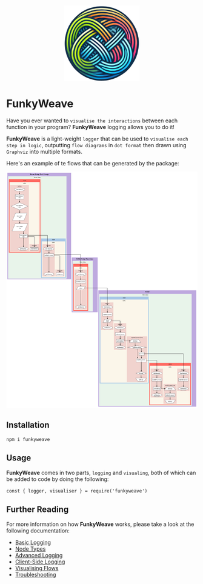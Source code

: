 <div align="center">
<img src="./images/funkyweave.png" alt="Logo" style="width:200px;"/>
</div>

# FunkyWeave

Have you ever wanted to `visualise the interactions` between each function in your program? **FunkyWeave** logging allows you to do it!

**FunkyWeave** is a light-weight `logger` that can be used to `visualise each step in logic`, outputting `flow diagrams` in `dot format` then drawn using `Graphviz` into multiple formats.

Here's an example of te flows that can be generated by the package:

<img src="./images/cover_flow3.png" alt="cover_flow"/>

## Installation

```
npm i funkyweave
```

## Usage

**FunkyWeave** comes in two parts, `logging` and `visualing`, both of which can be added to code by doing the following:

```
const { logger, visualiser } = require('funkyweave')
```

## Further Reading

For more information on how **FunkyWeave** works, please take a look at the following documentation:

* [Basic Logging](/docs/basic_logging.md)
* [Node Types](/docs/nodes.md)
* [Advanced Logging](/docs/advanced_logging.md)
* [Client-Side Logging](/docs/clientside_logging.md)
* [Visualising Flows](/docs/visualiser.md)
* [Troubleshooting](/docs/troubleshooting.md)